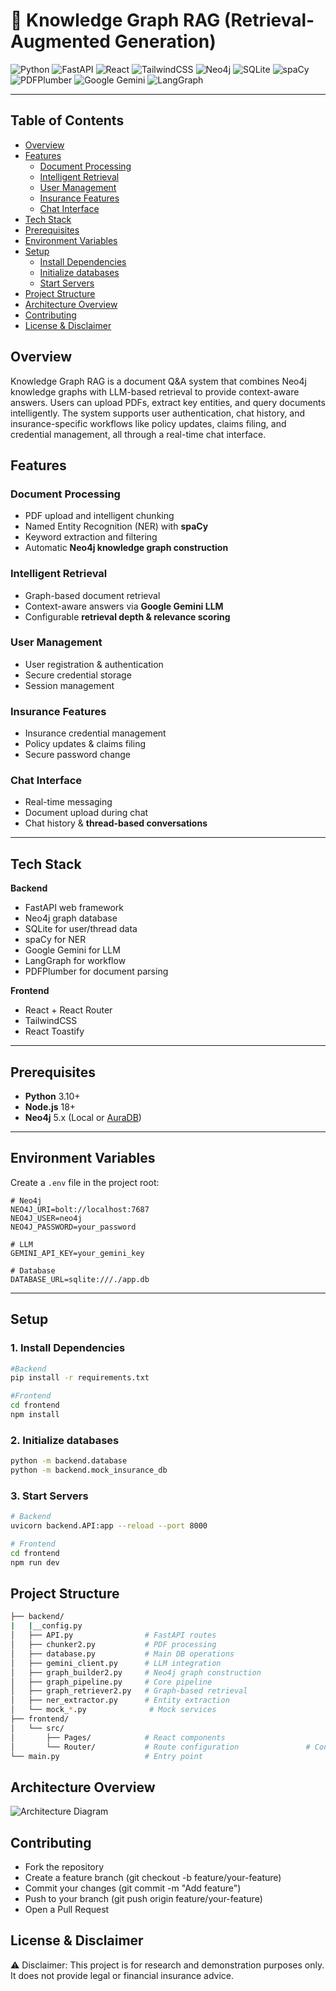 # 📌 Knowledge Graph RAG (Retrieval-Augmented Generation)
![Python](https://img.shields.io/badge/Python-3776AB?style=for-the-badge&logo=python&logoColor=white) ![FastAPI](https://img.shields.io/badge/FastAPI-009688?style=for-the-badge&logo=fastapi&logoColor=white) ![React](https://img.shields.io/badge/React-61DAFB?style=for-the-badge&logo=react&logoColor=black) ![TailwindCSS](https://img.shields.io/badge/TailwindCSS-38B2AC?style=for-the-badge&logo=tailwind-css&logoColor=white) ![Neo4j](https://img.shields.io/badge/Neo4j-008CC1?style=for-the-badge&logo=neo4j&logoColor=white) ![SQLite](https://img.shields.io/badge/SQLite-003B57?style=for-the-badge&logo=sqlite&logoColor=white) ![spaCy](https://img.shields.io/badge/spaCy-FF0000?style=for-the-badge&logo=spacy&logoColor=white) ![PDFPlumber](https://img.shields.io/badge/PDFPlumber-0A0A0A?style=for-the-badge&logo=adobeacrobat&logoColor=white) ![Google Gemini](https://img.shields.io/badge/Google%20Gemini-4285F4?style=for-the-badge&logo=google&logoColor=white) ![LangGraph](https://img.shields.io/badge/LangGraph-FF9900?style=for-the-badge)


---

## Table of Contents
- [Overview](#overview)
- [Features](#features)
  - [Document Processing](#document-processing)
  - [Intelligent Retrieval](#intelligent-retrieval)
  - [User Management](#user-management)
  - [Insurance Features](#insurance-features)
  - [Chat Interface](#chat-interface)
- [Tech Stack](#tech-stack)
- [Prerequisites](#prerequisites)
- [Environment Variables](#environment-variables)
- [Setup](#setup)
  - [Install Dependencies](#1-install-dependencies)
  - [Initialize databases](#2-initialize-databases)
  - [Start Servers](#3-start-servers)
- [Project Structure](#project-structure)
- [Architecture Overview](#architecture-overview)
- [Contributing](#contributing)
- [License \& Disclaimer](#license--disclaimer)

## Overview
Knowledge Graph RAG is a document Q&A system that combines Neo4j knowledge graphs with LLM-based retrieval to provide context-aware answers. Users can upload PDFs, extract key entities, and query documents intelligently. The system supports user authentication, chat history, and insurance-specific workflows like policy updates, claims filing, and credential management, all through a real-time chat interface.

## Features

### Document Processing
- PDF upload and intelligent chunking  
- Named Entity Recognition (NER) with **spaCy**  
- Keyword extraction and filtering  
- Automatic **Neo4j knowledge graph construction**  

### Intelligent Retrieval
- Graph-based document retrieval  
- Context-aware answers via **Google Gemini LLM**  
- Configurable **retrieval depth & relevance scoring**  

### User Management
- User registration & authentication  
- Secure credential storage  
- Session management  

### Insurance Features
- Insurance credential management  
- Policy updates & claims filing  
- Secure password change  

### Chat Interface
- Real-time messaging  
- Document upload during chat  
- Chat history & **thread-based conversations**  

---

## Tech Stack

**Backend**
- FastAPI web framework
- Neo4j graph database
- SQLite for user/thread data
- spaCy for NER
- Google Gemini for LLM
- LangGraph for workflow
- PDFPlumber for document parsing 

**Frontend**
- React + React Router  
- TailwindCSS  
- React Toastify  

---

## Prerequisites

- **Python** 3.10+  
- **Node.js** 18+  
- **Neo4j** 5.x (Local or [AuraDB](https://neo4j.com/cloud/aura/))  

---

## Environment Variables

Create a `.env` file in the project root:

```env
# Neo4j
NEO4J_URI=bolt://localhost:7687
NEO4J_USER=neo4j
NEO4J_PASSWORD=your_password

# LLM
GEMINI_API_KEY=your_gemini_key

# Database
DATABASE_URL=sqlite:///./app.db
```

---
##  Setup

### 1. Install Dependencies
```bash
#Backend
pip install -r requirements.txt

#Frontend
cd frontend
npm install
```

### 2. Initialize databases
```bash
python -m backend.database
python -m backend.mock_insurance_db
```

### 3. Start Servers
```bash
# Backend
uvicorn backend.API:app --reload --port 8000

# Frontend
cd frontend
npm run dev
```

## Project Structure
```bash
├── backend/
|   |__config.py 
│   ├── API.py                # FastAPI routes
│   ├── chunker2.py           # PDF processing
│   ├── database.py           # Main DB operations
│   ├── gemini_client.py      # LLM integration
│   ├── graph_builder2.py     # Neo4j graph construction
│   ├── graph_pipeline.py     # Core pipeline
│   ├── graph_retriever2.py   # Graph-based retrieval
│   ├── ner_extractor.py      # Entity extraction
│   └── mock_*.py              # Mock services
├── frontend/
│   └── src/
│       ├── Pages/            # React components
│       └── Router/           # Route configuration               # Configuration settings
└── main.py                   # Entry point
```

## Architecture Overview
![Architecture Diagram](image.svg)

## Contributing

- Fork the repository
- Create a feature branch (git checkout -b feature/your-feature)
- Commit your changes (git commit -m "Add feature")
- Push to your branch (git push origin feature/your-feature)
- Open a Pull Request

## License & Disclaimer
⚠️ Disclaimer: This project is for research and demonstration purposes only.
It does not provide legal or financial insurance advice.







